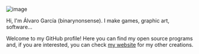 ![image](https://github.com/binarynonsense/binarynonsense/assets/8535921/2ebcb48e-2890-4369-ba71-69361615d5c6)

Hi, I'm Álvaro García (binarynonsense). I make games, graphic art, software...

Welcome to my GitHub profile! Here you can find my open source programs and, if you are interested, you can check [my website](https://www.binarynonsense.com/) for my other creations.
